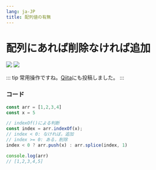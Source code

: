 ```yaml
---
lang: ja-JP
title: 配列値の有無
---
```


# 配列にあれば削除なければ追加
![](https://img.shields.io/badge/-Typescript-9ca3af.svg?logo=typescript&style=popout-square)  ![](https://img.shields.io/badge/-Javascript-9ca3af.svg?logo=javascript&style=popout-square)



::: tip
常用操作ですね。[Qiita](https://qiita.com/kensoz/items/14ed846ace6abfec4c77)にも投稿しました。
:::



### コード

```typescript
const arr = [1,2,3,4]
const x = 5

// indexOf()による判断
const index = arr.indexOf(x);
// index < 0: なければ，追加
// index >= 0: ある，削除
index < 0 ? arr.push(x) : arr.splice(index, 1)

console.log(arr)
// [1,2,3,4,5]
```

